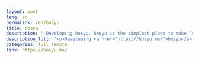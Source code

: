 ```yaml
---
layout: post
lang: en
permalink: /en/bosyu
title: bosyu
description: ' Developing bosyu. bosyu is the simplest place to make “something you are good at” as your work. '
description_full: '<p>Developing <a href="https://bosyu.me/">bosyu</a>. bosyu is the simplest place to make “something you are good at” as your work.</p>'
categories: full_remote
link: https://bosyu.me/
---
```

